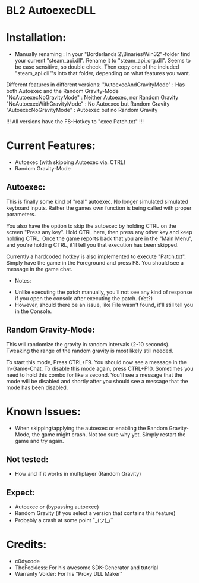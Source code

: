 # BL2 AutoexecDLL

# Installation:
- Manually renaming :
    In your "Borderlands 2\Binaries\Win32"-folder find your current "steam_api.dll".
    Rename it to "steam_api_org.dll". Seems to be case sensitive, so double check. Then copy one of the included "steam_api.dll"'s into that folder, depending on what features you want.

Different features in different versions:
"AutoexecAndGravityMode"    : Has both Autoexec and the Random Gravity-Mode
"NoAutoexecNoGravityMode"   : Neither Autoexec, nor Random Gravity
"NoAutoexecWithGravityMode" : No Autoexec but Random Gravity
"AutoexecNoGravityMode"     : Autoexec but no Random Gravity

!!! All versions have the F8-Hotkey to "exec Patch.txt" !!!

# Current Features:
- Autoexec (with skipping Autoexec via. CTRL)
- Random Gravity-Mode

## Autoexec:
This is finally some kind of "real" autoexec. No longer simulated simulated keyboard inputs. Rather the games own function is being called with proper parameters.

You also have the option to skip the autoexec by holding CTRL on the screen "Press any key".
Hold CTRL here, then press any other key and keep holding CTRL. Once the game reports back that you are in the "Main Menu", and you're holding CTRL, it'll tell you that execution has been skipped.

Currently a hardcoded hotkey is also implemented to execute "Patch.txt". Simply have the game in the Foreground and press F8. You should see a message in the game chat.

* Notes:
- Unlike executing the patch manually, you'll not see any kind of response if you open the console after executing the patch. (Yet?)
- However, should there be an issue, like File wasn't found, it'll still tell you in the Console.

## Random Gravity-Mode:
This will randomize the gravity in random intervals (2-10 seconds).
Tweaking the range of the random gravity is most likely still needed.

To start this mode, Press CTRL+F9. You should now see a message in the In-Game-Chat.
To disable this mode again, press CTRL+F10. Sometimes you need to hold this combo for like a second. You'll see a message that the mode will be disabled and shortly after you should see a message that the mode has been disabled.


# Known Issues:
- When skipping/applying the autoexec or enabling the Random Gravity-Mode, the game might crash. Not too sure why yet. Simply restart the game and try again.

## Not tested:
- How and if it works in multiplayer (Random Gravity)

## Expect:
- Autoexec or (bypassing autoexec)
- Random Gravity (if you select a version that contains this feature)
- Probably a crash at some point ¯\_(ツ)_/¯

# Credits:
- c0dycode
- TheFeckless: For his awesome SDK-Generator and tutorial
- Warranty Voider: For his "Proxy DLL Maker"